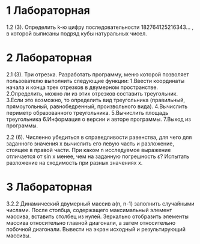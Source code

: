 # 1 Лабораторная
1.2 (3).
Определить k-ю цифру последовательности
182764125216343… ,
в которой выписаны подряд кубы натуральных чисел.

# 2 Лабораторная
2.1 (3).
Три отрезка. Разработать программу, меню которой позволяет
пользователю выполнить следующие функции:
1.Ввести координаты начала и конца трех отрезков в двумерном
пространстве.
2.Определить, можно ли из этих отрезков составить треугольник.
3.Если это возможно, то определить вид треугольника
(правильный, прямоугольный, равнобедренный, произвольного
вида).
4.Вычислить периметр образованного треугольника.
5.Вычислить площадь треугольника
6.Информация о версии и авторе программы.
7.Выход из программы.

2.2 (6).
Численно убедиться в справедливости равенства, для чего для
заданного значения х вычислить его левую часть и разложение,
стоящее в правой части. При каком n исследуемое выражение
отличается от sin x менее, чем на заданную погрешность ε?
Испытать разложение на сходимость при разных значениях х.

# 3 Лабораторная
3.2.2
Динамический двумерный массив a(n, n-1) заполнить случайными
числами. После столбца, содержащего максимальный элемент массива,
вставить столбец из нулей. Зеркально отобразить элементы массива
относительно главной диагонали, а затем относительно побочной
диагонали. Вывести на экран исходный и результирующий массивы.
